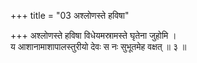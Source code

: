 +++
title = "03 अश्लोणस्ते हविषा"

+++
अश्लोणस्ते हविषा विधेयमस्रामस्ते घृतेना जुहोमि ।  
य आशानामाशापालस्तुरीयो देवः स नः सुभूतमेह वक्षत् ॥ ३ ॥